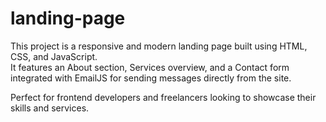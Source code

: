 # landing-page
This project is a responsive and modern landing page built using HTML, CSS, and JavaScript.  
It features an About section, Services overview, and a Contact form integrated with EmailJS for sending messages directly from the site.

Perfect for frontend developers and freelancers looking to showcase their skills and services.

